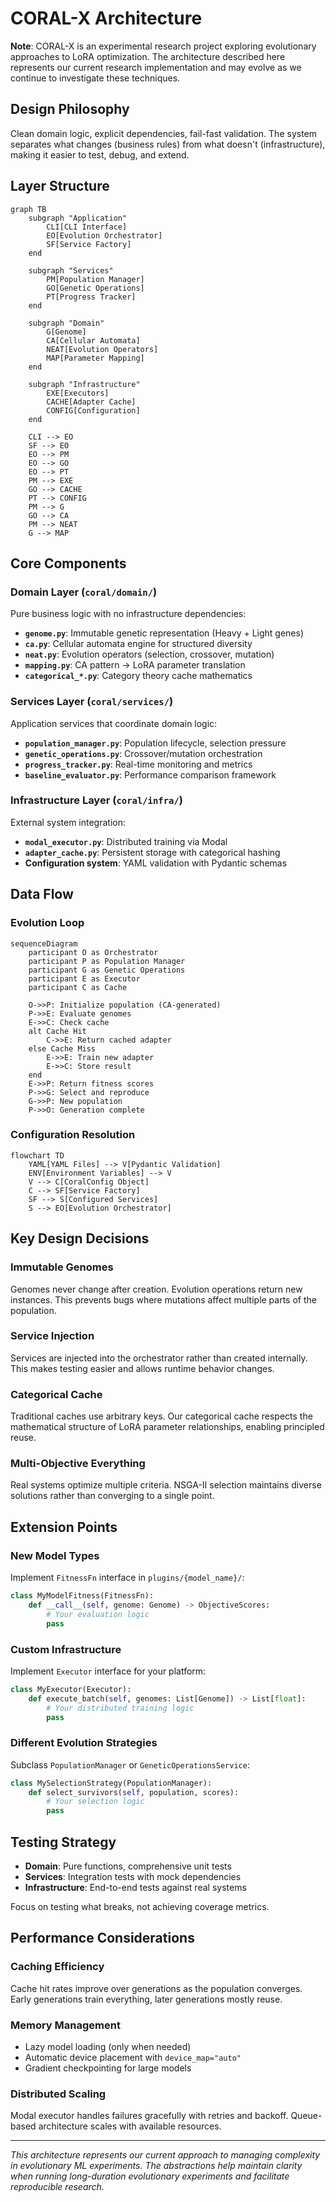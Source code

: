 # CORAL-X Architecture

**Note**: CORAL-X is an experimental research project exploring evolutionary approaches to LoRA optimization. The architecture described here represents our current research implementation and may evolve as we continue to investigate these techniques.

## Design Philosophy

Clean domain logic, explicit dependencies, fail-fast validation. The system separates what changes (business rules) from what doesn't (infrastructure), making it easier to test, debug, and extend.

## Layer Structure

```mermaid
graph TB
    subgraph "Application"
        CLI[CLI Interface]
        EO[Evolution Orchestrator] 
        SF[Service Factory]
    end
    
    subgraph "Services"
        PM[Population Manager]
        GO[Genetic Operations]
        PT[Progress Tracker]
    end
    
    subgraph "Domain"
        G[Genome]
        CA[Cellular Automata]
        NEAT[Evolution Operators]
        MAP[Parameter Mapping]
    end
    
    subgraph "Infrastructure"
        EXE[Executors]
        CACHE[Adapter Cache]
        CONFIG[Configuration]
    end
    
    CLI --> EO
    SF --> EO
    EO --> PM
    EO --> GO  
    EO --> PT
    PM --> EXE
    GO --> CACHE
    PT --> CONFIG
    PM --> G
    GO --> CA
    PM --> NEAT
    G --> MAP
```

## Core Components

### Domain Layer (`coral/domain/`)

Pure business logic with no infrastructure dependencies:

- **`genome.py`**: Immutable genetic representation (Heavy + Light genes)
- **`ca.py`**: Cellular automata engine for structured diversity
- **`neat.py`**: Evolution operators (selection, crossover, mutation)
- **`mapping.py`**: CA pattern → LoRA parameter translation
- **`categorical_*.py`**: Category theory cache mathematics

### Services Layer (`coral/services/`)

Application services that coordinate domain logic:

- **`population_manager.py`**: Population lifecycle, selection pressure
- **`genetic_operations.py`**: Crossover/mutation orchestration  
- **`progress_tracker.py`**: Real-time monitoring and metrics
- **`baseline_evaluator.py`**: Performance comparison framework

### Infrastructure Layer (`coral/infra/`)

External system integration:

- **`modal_executor.py`**: Distributed training via Modal
- **`adapter_cache.py`**: Persistent storage with categorical hashing
- **Configuration system**: YAML validation with Pydantic schemas

## Data Flow

### Evolution Loop

```mermaid
sequenceDiagram
    participant O as Orchestrator
    participant P as Population Manager
    participant G as Genetic Operations
    participant E as Executor
    participant C as Cache
    
    O->>P: Initialize population (CA-generated)
    P->>E: Evaluate genomes
    E->>C: Check cache
    alt Cache Hit
        C->>E: Return cached adapter
    else Cache Miss
        E->>E: Train new adapter
        E->>C: Store result
    end
    E->>P: Return fitness scores
    P->>G: Select and reproduce
    G->>P: New population
    P->>O: Generation complete
```

### Configuration Resolution

```mermaid
flowchart TD
    YAML[YAML Files] --> V[Pydantic Validation]
    ENV[Environment Variables] --> V
    V --> C[CoralConfig Object]
    C --> SF[Service Factory]
    SF --> S[Configured Services]
    S --> EO[Evolution Orchestrator]
```

## Key Design Decisions

### Immutable Genomes
Genomes never change after creation. Evolution operations return new instances. This prevents bugs where mutations affect multiple parts of the population.

### Service Injection
Services are injected into the orchestrator rather than created internally. This makes testing easier and allows runtime behavior changes.

### Categorical Cache
Traditional caches use arbitrary keys. Our categorical cache respects the mathematical structure of LoRA parameter relationships, enabling principled reuse.

### Multi-Objective Everything
Real systems optimize multiple criteria. NSGA-II selection maintains diverse solutions rather than converging to a single point.

## Extension Points

### New Model Types
Implement `FitnessFn` interface in `plugins/{model_name}/`:

```python
class MyModelFitness(FitnessFn):
    def __call__(self, genome: Genome) -> ObjectiveScores:
        # Your evaluation logic
        pass
```

### Custom Infrastructure  
Implement `Executor` interface for your platform:

```python
class MyExecutor(Executor):
    def execute_batch(self, genomes: List[Genome]) -> List[float]:
        # Your distributed training logic
        pass
```

### Different Evolution Strategies
Subclass `PopulationManager` or `GeneticOperationsService`:

```python
class MySelectionStrategy(PopulationManager):
    def select_survivors(self, population, scores):
        # Your selection logic
        pass
```

## Testing Strategy

- **Domain**: Pure functions, comprehensive unit tests
- **Services**: Integration tests with mock dependencies
- **Infrastructure**: End-to-end tests against real systems

Focus on testing what breaks, not achieving coverage metrics.

## Performance Considerations

### Caching Efficiency
Cache hit rates improve over generations as the population converges. Early generations train everything, later generations mostly reuse.

### Memory Management
- Lazy model loading (only when needed)
- Automatic device placement with `device_map="auto"`
- Gradient checkpointing for large models

### Distributed Scaling
Modal executor handles failures gracefully with retries and backoff. Queue-based architecture scales with available resources.

---

*This architecture represents our current approach to managing complexity in evolutionary ML experiments. The abstractions help maintain clarity when running long-duration evolutionary experiments and facilitate reproducible research.*
